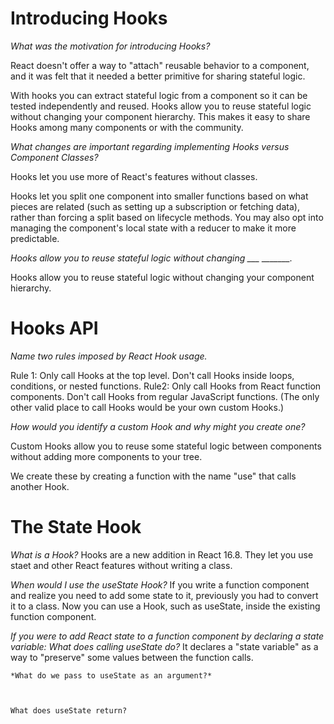 # Introducing Hooks

*What was the motivation for introducing Hooks?*

React doesn't offer a way to "attach" reusable behavior to a component, and it was felt that it needed a better primitive for sharing stateful logic.

With hooks you can extract stateful logic from a component so it can be tested independently and reused. Hooks allow you to reuse stateful logic without changing your component hierarchy. This makes it easy to share Hooks among many components or with the community.


*What changes are important regarding implementing Hooks versus Component Classes?*

Hooks let you use more of React's features without classes.

Hooks let you split one component into smaller functions based on what pieces are related (such as setting up a subscription or fetching data), rather than forcing a split based on lifecycle methods. You may also opt into managing the component's local state with a reducer to make it more predictable.


*Hooks allow you to reuse stateful logic without changing ___ _______.*

Hooks allow you to reuse stateful logic without changing your component hierarchy. 


# Hooks API

*Name two rules imposed by React Hook usage.*

Rule 1: Only call Hooks at the top level. Don't call Hooks inside loops, conditions, or nested functions.
Rule2: Only call Hooks from React function components. Don't call Hooks from regular JavaScript functions. (The only other valid place to call Hooks would be your own custom Hooks.)


*How would you identify a custom Hook and why might you create one?*

Custom Hooks allow you to reuse some stateful logic between components without adding more components to your tree.

We create these by creating a function with the name "use" that calls another Hook.


# The State Hook

*What is a Hook?*
Hooks are a new addition in React 16.8. They let you use staet and other React features without writing a class.


*When would I use the useState Hook?*
If you write a function component and realize you need to add some state to it, previously you had to convert it to a class. Now you can use a Hook, such as useState, inside the existing function component.


*If you were to add React state to a function component by declaring a state variable:*
    *What does calling useState do?*
    It declares a "state variable" as a way to "preserve" some values between the function calls. 


    *What do we pass to useState as an argument?*
    


    What does useState return?

